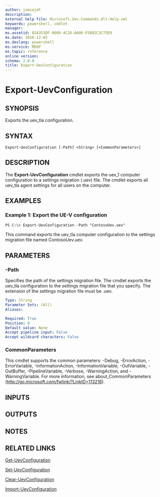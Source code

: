```yaml
---
author: jamiejdt
description: 
external help file: Microsoft.Uev.Commands.dll-Help.xml
keywords: powershell, cmdlet
manager: 
ms.assetid: 81A353DF-0089-4C28-AA06-F5802C3C75D9
ms.date: 2016-12-05
ms.devlang: powershell
ms.service: MDOP
ms.topic: reference
online version: 
schema: 2.0.0
title: Export-UevConfiguration
---
```


# Export-UevConfiguration

## SYNOPSIS
Exports the uev_tla configuration.

## SYNTAX

```
Export-UevConfiguration [-Path] <String> [<CommonParameters>]
```

## DESCRIPTION
The **Export-UevConfiguration** cmdlet exports the uev_1 computer configuration to a settings migration (.uev) file.
The cmdlet exports all uev_tla agent settings for all users on the computer.

## EXAMPLES

### Example 1: Export the UE-V configuration
```
PS C:\> Export-UevConfiguration -Path "ContosoUev.uev"
```

This command exports the uev_tla computer configuration to the settings migration file named ContosoUev.uev.

## PARAMETERS

### -Path
Specifies the path of the settings migration file.
The cmdlet exports the uev_tla configuration to the settings migration file that you specify.
The extension of the settings migration file must be .uev.

```yaml
Type: String
Parameter Sets: (All)
Aliases: 

Required: True
Position: 0
Default value: None
Accept pipeline input: False
Accept wildcard characters: False
```

### CommonParameters
This cmdlet supports the common parameters: -Debug, -ErrorAction, -ErrorVariable, -InformationAction, -InformationVariable, -OutVariable, -OutBuffer, -PipelineVariable, -Verbose, -WarningAction, and -WarningVariable. For more information, see about_CommonParameters (http://go.microsoft.com/fwlink/?LinkID=113216).

## INPUTS

## OUTPUTS

## NOTES

## RELATED LINKS

[Get-UevConfiguration](./Get-UevConfiguration.md)

[Set-UevConfiguration](./Set-UevConfiguration.md)

[Clear-UevConfiguration](./Clear-UevConfiguration.md)

[Import-UevConfiguration](./Import-UevConfiguration.md)


